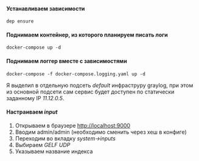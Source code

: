 #### Устанавливаем зависимости
```
dep ensure
```

#### Поднимаем контейнер, из которого планируем писать логи
```
docker-compose up -d
```

#### Поднимаем логгер вместе с зависимостями
```
docker-compose -f docker-compose.logging.yaml up -d
```
Я выделил в отдельную подсеть *default* инфраструру graylog,
при этом из основной подсети сам сервис будет доступен по статически заданному IP *11.12.0.5*.

#### Настраиваем *input*
1. Открываем в браузере [http://localhost:9000](http://localhost:9000)
2. Вводим admin/admin (необходимо сменить через хеш в конфиге)
3. Переходим во вкладку *system->inputs*
4. Выбираем *GELF UDP*
5. Указываем название индекса



